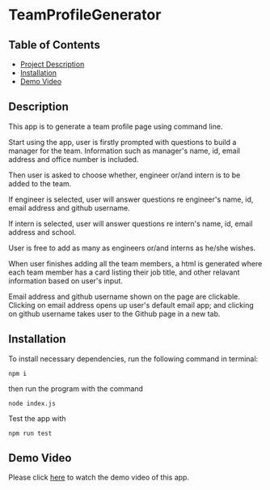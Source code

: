 # TeamProfileGenerator

  ## Table of Contents
  - [Project Description](#description)
  - [Installation](#installation)
  - [Demo Video](#Demo-Video)

  ## Description
   This app is to generate a team profile page using command line.
   
   Start using the app, user is firstly prompted with questions to build a manager for the team. Information such as manager's name, id, email address and office number is included.
   
   Then user is asked to choose whether, engineer or/and intern is to be added to the team.
   
   If engineer is selected, user will answer questions re engineer's name, id, email address and github username.
   
   If intern is selected, user will answer questions re intern's name, id, email address and school.
   
   User is free to add as many as engineers or/and interns as he/she wishes.
   
   When user finishes adding all the team members, a html is generated where each team member has a card listing their job title, and other relavant information based on user's input. 
   
   Email address and github username shown on the page are clickable. Clicking on email address opens up user's default email app; and clicking on github username takes user to the Github page in a new tab.

  ## Installation
   To install necessary dependencies, run the following command in terminal:
   ```
   npm i
   ```
   then run the program with the command 
   ```
   node index.js
   ```
   Test the app with
   ```
   npm run test
   ```

  ## Demo Video
   Please click [here](https://watch.screencastify.com/v/sUNUR4GNEvW5dty3PBAt) to watch the demo video of this app.
